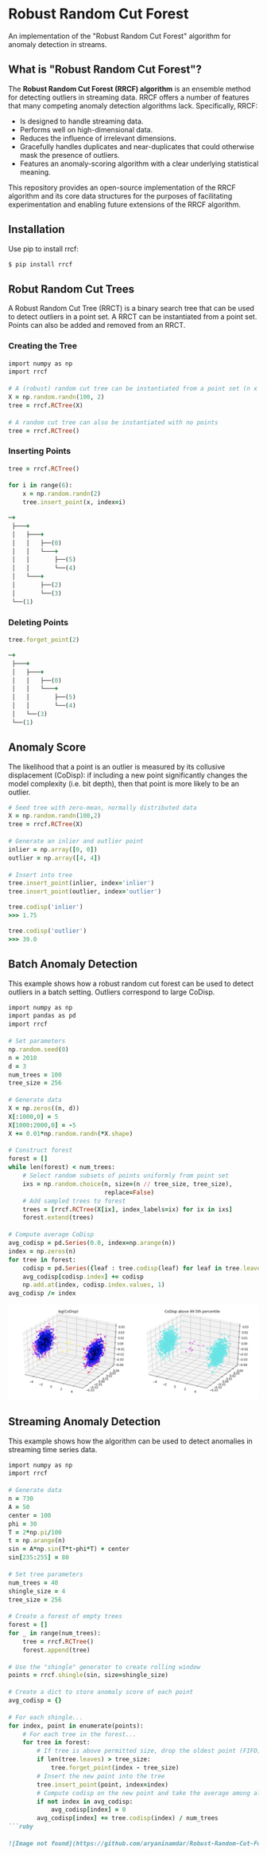 # Robust Random Cut Forest
An implementation of the "Robust Random Cut Forest" algorithm for anomaly detection in streams.

##  What is "Robust Random Cut Forest"?
The **Robust Random Cut Forest (RRCF) algorithm** is an ensemble method for detecting outliers in streaming data. RRCF offers a number of features that many competing anomaly detection algorithms lack. Specifically, RRCF:
- Is designed to handle streaming data.
- Performs well on high-dimensional data.
- Reduces the influence of irrelevant dimensions.
- Gracefully handles duplicates and near-duplicates that could otherwise mask the presence of outliers.
- Features an anomaly-scoring algorithm with a clear underlying statistical meaning.

This repository provides an open-source implementation of the RRCF algorithm and its core data structures for the purposes of facilitating experimentation and enabling future extensions of the RRCF algorithm.

## Installation
Use pip to install rrcf:
```ruby
$ pip install rrcf
```

## Robut Random Cut Trees
A Robust Random Cut Tree (RRCT) is a binary search tree that can be used to detect outliers in a point set. A RRCT can be instantiated from a point set. Points can also be added and removed from an RRCT.

### Creating the Tree
```ruby
import numpy as np
import rrcf

# A (robust) random cut tree can be instantiated from a point set (n x d)
X = np.random.randn(100, 2)
tree = rrcf.RCTree(X)

# A random cut tree can also be instantiated with no points
tree = rrcf.RCTree()
```

### Inserting Points
```ruby
tree = rrcf.RCTree()

for i in range(6):
    x = np.random.randn(2)
    tree.insert_point(x, index=i)
```

```ruby
─+
 ├───+
 │   ├───+
 │   │   ├──(0)
 │   │   └───+
 │   │       ├──(5)
 │   │       └──(4)
 │   └───+
 │       ├──(2)
 │       └──(3)
 └──(1)
```

### Deleting Points
```ruby
tree.forget_point(2)
```

```ruby
─+
 ├───+
 │   ├───+
 │   │   ├──(0)
 │   │   └───+
 │   │       ├──(5)
 │   │       └──(4)
 │   └──(3)
 └──(1)
 ```
 
 ## Anomaly Score
 The likelihood that a point is an outlier is measured by its collusive displacement (CoDisp): if including a new point significantly changes the model complexity (i.e. bit depth), then that point is more likely to be an outlier.

```ruby
# Seed tree with zero-mean, normally distributed data
X = np.random.randn(100,2)
tree = rrcf.RCTree(X)

# Generate an inlier and outlier point
inlier = np.array([0, 0])
outlier = np.array([4, 4])

# Insert into tree
tree.insert_point(inlier, index='inlier')
tree.insert_point(outlier, index='outlier')
```

```ruby
tree.codisp('inlier')
>>> 1.75
```

```ruby
tree.codisp('outlier')
>>> 39.0
```

## Batch Anomaly Detection
This example shows how a robust random cut forest can be used to detect outliers in a batch setting. Outliers correspond to large CoDisp.

```ruby
import numpy as np
import pandas as pd
import rrcf

# Set parameters
np.random.seed(0)
n = 2010
d = 3
num_trees = 100
tree_size = 256

# Generate data
X = np.zeros((n, d))
X[:1000,0] = 5
X[1000:2000,0] = -5
X += 0.01*np.random.randn(*X.shape)

# Construct forest
forest = []
while len(forest) < num_trees:
    # Select random subsets of points uniformly from point set
    ixs = np.random.choice(n, size=(n // tree_size, tree_size),
                           replace=False)
    # Add sampled trees to forest
    trees = [rrcf.RCTree(X[ix], index_labels=ix) for ix in ixs]
    forest.extend(trees)

# Compute average CoDisp
avg_codisp = pd.Series(0.0, index=np.arange(n))
index = np.zeros(n)
for tree in forest:
    codisp = pd.Series({leaf : tree.codisp(leaf) for leaf in tree.leaves})
    avg_codisp[codisp.index] += codisp
    np.add.at(index, codisp.index.values, 1)
avg_codisp /= index
```

![Image not found](https://github.com/aryaninamdar/Robust-Random-Cut-Forest/blob/main/examples/example1-1.png)

## Streaming Anomaly Detection
This example shows how the algorithm can be used to detect anomalies in streaming time series data.

```ruby
import numpy as np
import rrcf

# Generate data
n = 730
A = 50
center = 100
phi = 30
T = 2*np.pi/100
t = np.arange(n)
sin = A*np.sin(T*t-phi*T) + center
sin[235:255] = 80

# Set tree parameters
num_trees = 40
shingle_size = 4
tree_size = 256

# Create a forest of empty trees
forest = []
for _ in range(num_trees):
    tree = rrcf.RCTree()
    forest.append(tree)
    
# Use the "shingle" generator to create rolling window
points = rrcf.shingle(sin, size=shingle_size)

# Create a dict to store anomaly score of each point
avg_codisp = {}

# For each shingle...
for index, point in enumerate(points):
    # For each tree in the forest...
    for tree in forest:
        # If tree is above permitted size, drop the oldest point (FIFO)
        if len(tree.leaves) > tree_size:
            tree.forget_point(index - tree_size)
        # Insert the new point into the tree
        tree.insert_point(point, index=index)
        # Compute codisp on the new point and take the average among all trees
        if not index in avg_codisp:
            avg_codisp[index] = 0
        avg_codisp[index] += tree.codisp(index) / num_trees
```ruby

![Image not found](https://github.com/aryaninamdar/Robust-Random-Cut-Forest/blob/main/examples/example2-2.png)
